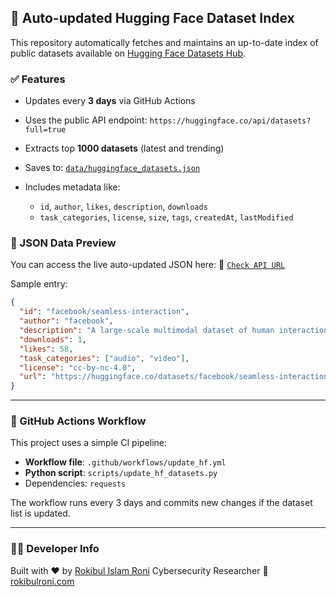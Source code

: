 ## 🔄 Auto-updated Hugging Face Dataset Index

This repository automatically fetches and maintains an up-to-date index of public datasets available on [Hugging Face Datasets Hub](https://huggingface.co/datasets).

### ✅ Features

* Updates every **3 days** via GitHub Actions
* Uses the public API endpoint: `https://huggingface.co/api/datasets?full=true`
* Extracts top **1000 datasets** (latest and trending)
* Saves to: [`data/huggingface_datasets.json`](data/huggingface_datasets.json)
* Includes metadata like:

  * `id`, `author`, `likes`, `description`, `downloads`
  * `task_categories`, `license`, `size`, `tags`, `createdAt`, `lastModified`

### 📁 JSON Data Preview

You can access the live auto-updated JSON here:
🔗 [`Check API URL`](https://rokibulroni.github.io/huggingface-datasets-index/data/huggingface_datasets.json)


 
Sample entry:

```json
{
  "id": "facebook/seamless-interaction",
  "author": "facebook",
  "description": "A large-scale multimodal dataset of human interactions.",
  "downloads": 1,
  "likes": 58,
  "task_categories": ["audio", "video"],
  "license": "cc-by-nc-4.0",
  "url": "https://huggingface.co/datasets/facebook/seamless-interaction"
}
```

---

### 🔧 GitHub Actions Workflow

This project uses a simple CI pipeline:

* **Workflow file**: `.github/workflows/update_hf.yml`
* **Python script**: `scripts/update_hf_datasets.py`
* Dependencies: `requests`

The workflow runs every 3 days and commits new changes if the dataset list is updated.

---

### 👨‍💻 Developer Info

Built with ❤️ by [Rokibul Islam Roni](https://rokibulroni.com)
Cybersecurity Researcher 
🔗 [rokibulroni.com](https://rokibulroni.com)
